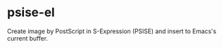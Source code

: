 psise-el
========

Create image by PostScript in S-Expression (PSISE) and insert to Emacs's current buffer.